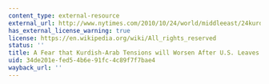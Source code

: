 ```yaml
---
content_type: external-resource
external_url: http://www.nytimes.com/2010/10/24/world/middleeast/24kurds.html
has_external_license_warning: true
license: https://en.wikipedia.org/wiki/All_rights_reserved
status: ''
title: A Fear that Kurdish-Arab Tensions will Worsen After U.S. Leaves
uid: 34de201e-fed5-4b6e-91fc-4c89f7f7bae4
wayback_url: ''
---
```


